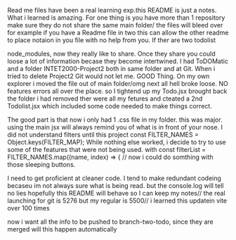 Read me files have been a real learning exp.this README is just a notes. What i learned is amazing. For one thing is you have more than 1 repository make sure they do not share the same main folder/ the files will bleed over for example if you have a Readme file in two this can allow the other readme to place notaion in you file with no help from you.
If ther are two todolist

node_modules,  now they really like to share. Once they share you could loose a lot of information becase they become intertwined. I had ToDOMatic and a folder INTET2000-Project2 both in same folder and at Git. When i tried to delete Project2 Git would not let me. GOOD Thing. On my own explorer i moved the file out of main folder/omg next all hell broke loose. NO features errors all over the place. so I tightend up my Todo.jsx brought back the folder i had removed ther were all my fetures and cteated a 2nd Todolist.jsx which included some code needed to make things correct.

The good part is that now i only had 1 .css file in my folder. this was major. 
using the  main jsx will always remind you of what is in front of your nose.
I did not understand filters until this project const FILTER_NAMES = Object.keys(FILTER_MAP);  While nothing else worked, i decide to try to use some of the features that were not being used. with const filterList = FILTER_NAMES.map((name, index) => {  // now i could do somthing with those sleeping buttons.

I need to get proficient at cleaner code. I tend to make redundant codeing becaseu im not always sure what is being read. but the console.log will tell no lies
 hopefully this README  will behave so I can keep my notes// the real launching for git is 5276 but my regular is 5500// i learned this updatein vite over 100 times

 now i want all the info to be pushed to branch-two-todo, since they are merged will this happen automatically